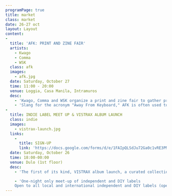 ```yaml
---
programPage: true
title: market
class: market
date: 26-27 oct
layout: Layout
content:
-
  title: 'AFK: PRINT AND ZINE FAIR'
  artists:
    - Kwago
    - Comma
    - WSK
  class: afk
  images:
    - afk.jpg
  date: Saturday, October 27
  time: 11:00 - 20:00
  venue: Loggia, Casa Manila, Intramuros
  desc:
    - 'Kwago, Comma and WSK organize a print and zine fair to gather printmakers, authors, artists, hackers, and musicians in one place to celebrate print, art and the DIY movement.'
    - 'Slang for the acronym "Away From Keyboard," AFK is often used to tell a person online that you will leave the computer to do something in the physical realm. AFK is an invitation to be present and to enjoy the intimacy of DIWO (Doing it with Others).'
-
  title: INDIE LABEL MEET UP & VISTRAX ALBUM LAUNCH
  class: indie
  images:
    - vistrax-launch.jpg
  links:
    -
      title: SIGN-UP
      link: 'https://docs.google.com/forms/d/e/1FAIpQLSdJu72Ga0c1vRE3PMhGL9SMI1tdi2KbCtjnhZT6q4iPZmjkbA/viewform?fbclid=IwAR0lP-_0TDgX2te6_tYz0KhGwCyJoa_h_mH2Px4tEfNzu5tka-dOwrWQxQE'
  date: Saturday, October 26
  time: 18:00-00:00
  venue: Dulo (1st floor)
  desc:
    - 'The first of its kind, VISTRAX album launch, a curated collection of avant garde and electronic sounds from sound artists and musicians across the Visayas, produced by Green Papaya Art Projects (MNL) and Pawn Records (CEB).'

    - 'One-night only meet-up of independent and DIY labels
    Open to all local and international independent and DIY labels (open to public)'
---
```

